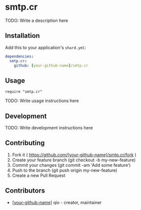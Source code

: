 # smtp.cr

TODO: Write a description here

## Installation


Add this to your application's `shard.yml`:

```yaml
dependencies:
  smtp.cr:
    github: [your-github-name]/smtp.cr
```


## Usage


```crystal
require "smtp.cr"
```


TODO: Write usage instructions here

## Development

TODO: Write development instructions here

## Contributing

1. Fork it ( https://github.com/[your-github-name]/smtp.cr/fork )
2. Create your feature branch (git checkout -b my-new-feature)
3. Commit your changes (git commit -am 'Add some feature')
4. Push to the branch (git push origin my-new-feature)
5. Create a new Pull Request

## Contributors

- [[your-github-name]](https://github.com/[your-github-name]) qio - creator, maintainer
